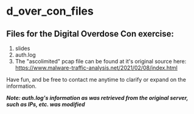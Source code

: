 # d_over_con_files

## Files for the Digital Overdose Con exercise:

1. slides
2. auth.log
3. The "ascolimited" pcap file can be found at it's original source here: https://www.malware-traffic-analysis.net/2021/02/08/index.html

Have fun, and be free to contact me anytime to clarify or expand on the information.

***Note: auth.log's information as was retrieved from the original server, such as IPs, etc. was modified***
